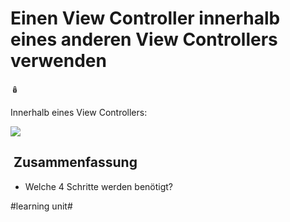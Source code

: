 # Einen View Controller innerhalb eines anderen View Controllers verwenden
🪆

Innerhalb eines View Controllers: 

![][image-1]

##  Zusammenfassung
- Welche 4 Schritte werden benötigt?

[image-1]:	assets/DraggedImage.png

#learning unit#